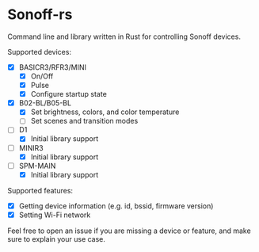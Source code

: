 # Sonoff-rs

Command line and library written in Rust for controlling Sonoff devices.

Supported devices:

- [x] BASICR3/RFR3/MINI
  - [x] On/Off
  - [x] Pulse
  - [x] Configure startup state
- [x] B02-BL/B05-BL
  - [x] Set brightness, colors, and color temperature
  - [ ] Set scenes and transition modes
- [ ] D1
  - [x] Initial library support
- [ ] MINIR3
  - [x] Initial library support
- [ ] SPM-MAIN
  - [x] Initial library support

Supported features:

- [x] Getting device information (e.g. id, bssid, firmware version)
- [x] Setting Wi-Fi network

Feel free to open an issue if you are missing a device or feature, and make
sure to explain your use case.
